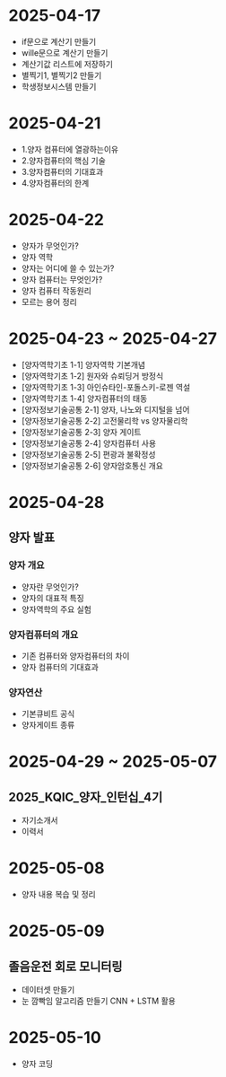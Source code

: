 # 2025-04-17
* if문으로 계산기 만들기
* wille문으로 계산기 만들기
* 계산기값 리스트에 저장하기
* 별찍기1, 별찍기2 만들기
* 학생정보시스템 만들기

# 2025-04-21
* 1.양자 컴퓨터에 열광하는이유 
* 2.양자컴퓨터의 핵심 기술
* 3.양자컴퓨터의 기대효과
* 4.양자컴퓨터의 한계

# 2025-04-22
* 양자가 무엇인가?
* 양자 역학
* 양자는 어디에 쓸 수 있는가?
* 양자 컴퓨터는 무엇인가?
* 양자 컴퓨터 작동원리
* 모르는 용어 정리

# 2025-04-23 ~ 2025-04-27
* [양자역학기초 1-1] 양자역학 기본개념
* [양자역학기초 1-2] 원자와 슈뢰딩거 방정식
* [양자역학기초 1-3] 아인슈타인-포돌스키-로젠 역설
* [양자역학기초 1-4] 양자컴퓨터의 태동
* [양자정보기술공통 2-1] 양자, 나노와 디지털을 넘어
* [양자정보기술공통 2-2] 고전물리학 vs 양자물리학
* [양자정보기술공통 2-3] 양자 게이트
* [양자정보기술공통 2-4] 양자컴퓨터 사용
* [양자정보기술공통 2-5] 편광과 불확정성
* [양자정보기술공통 2-6] 양자암호통신 개요

# 2025-04-28
## 양자 발표
### 양자 개요
*   양자란 무엇인가?
*   양자의 대표적 특징
*   양자역학의 주요 실험
### 양자컴퓨터의 개요
*   기존 컴퓨터와 양자컴퓨터의 차이
*   양자 컴퓨터의 기대효과
### 양자연산
*   기본큐비트 공식
*   양자게이트 종류

# 2025-04-29 ~ 2025-05-07
## 2025_KQIC_양자_인턴십_4기
*  자기소개서
*  이력서

# 2025-05-08
* 양자 내용 복습 및 정리

# 2025-05-09
## 졸음운전 회로 모니터링
* 데이터셋 만들기
* 눈 깜빡임 알고리즘 만들기 CNN + LSTM 활용
  
# 2025-05-10
* 양자 코딩